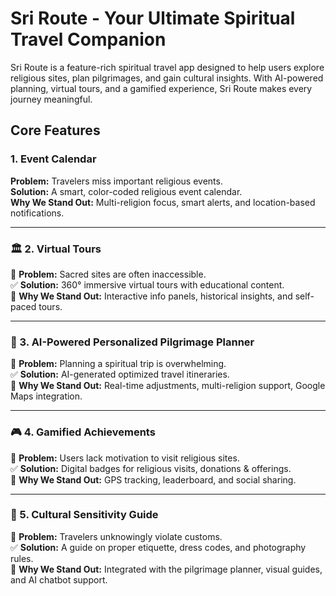 # Sri Route - Your Ultimate Spiritual Travel Companion 
Sri Route is a feature-rich spiritual travel app designed to help users explore religious sites, plan pilgrimages, and gain cultural insights. With AI-powered planning, virtual tours, and a gamified experience, Sri Route makes every journey meaningful.

##  Core Features  

###  1. Event Calendar  
 **Problem:** Travelers miss important religious events.  
 **Solution:** A smart, color-coded religious event calendar.  
 **Why We Stand Out:** Multi-religion focus, smart alerts, and location-based notifications.  

---

### 🏛 2. Virtual Tours  
🔴 **Problem:** Sacred sites are often inaccessible.  
✅ **Solution:** 360° immersive virtual tours with educational content.  
🎯 **Why We Stand Out:** Interactive info panels, historical insights, and self-paced tours.  

---

### 🤖 3. AI-Powered Personalized Pilgrimage Planner  
🔴 **Problem:** Planning a spiritual trip is overwhelming.  
✅ **Solution:** AI-generated optimized travel itineraries.  
🎯 **Why We Stand Out:** Real-time adjustments, multi-religion support, Google Maps integration.  

---

### 🎮 4. Gamified Achievements  
🔴 **Problem:** Users lack motivation to visit religious sites.  
✅ **Solution:** Digital badges for religious visits, donations & offerings.  
🎯 **Why We Stand Out:** GPS tracking, leaderboard, and social sharing.  

---

### 📖 5. Cultural Sensitivity Guide  
🔴 **Problem:** Travelers unknowingly violate customs.  
✅ **Solution:** A guide on proper etiquette, dress codes, and photography rules.  
🎯 **Why We Stand Out:** Integrated with the pilgrimage planner, visual guides, and AI chatbot support.  
